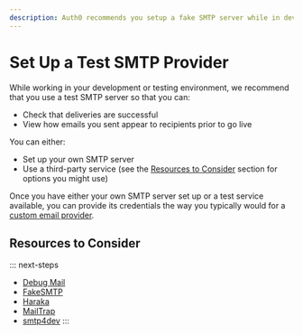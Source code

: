 ```yaml
---
description: Auth0 recommends you setup a fake SMTP server while in development or testing.
---
```


# Set Up a Test SMTP Provider

While working in your development or testing environment, we recommend that you use a test SMTP server so that you can:

* Check that deliveries are successful
* View how emails you sent appear to recipients prior to go live

You can either:

* Set up your own SMTP server
* Use a third-party service (see the [Resources to Consider](#resources-to-consider) section for options you might use)

Once you have either your own SMTP server set up or a test service available, you can provide its credentials the way you typically would for a [custom email provider](/email/providers#configure-a-custom-smtp-server-for-sending-email).

## Resources to Consider

::: next-steps
* [Debug Mail](https://debugmail.io/)
* [FakeSMTP](https://nilhcem.github.io/FakeSMTP/)
* [Haraka](https://haraka.github.io/)
* [MailTrap](https://mailtrap.io/)
* [smtp4dev](https://smtp4dev.codeplex.com/)
:::
